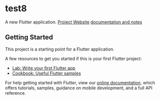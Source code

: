 # test8

A new Flutter application.
[Project Website](https://marlon320.github.io/)
[documentation and notes](https://drive.google.com/drive/folders/1vGei166hBz10lVUCbz8cceXt667PN6rG?usp=sharing)

## Getting Started

This project is a starting point for a Flutter application.

A few resources to get you started if this is your first Flutter project:

- [Lab: Write your first Flutter app](https://flutter.dev/docs/get-started/codelab)
- [Cookbook: Useful Flutter samples](https://flutter.dev/docs/cookbook)

For help getting started with Flutter, view our
[online documentation](https://flutter.dev/docs), which offers tutorials,
samples, guidance on mobile development, and a full API reference.
